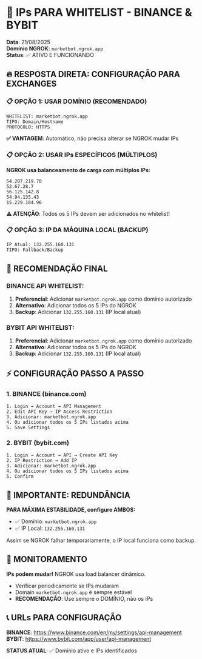 # 🎯 IPs PARA WHITELIST - BINANCE & BYBIT

**Data**: 21/08/2025  
**Domínio NGROK**: `marketbot.ngrok.app`  
**Status**: ✅ ATIVO E FUNCIONANDO

## 🔥 RESPOSTA DIRETA: CONFIGURAÇÃO PARA EXCHANGES

### 📋 **OPÇÃO 1: USAR DOMÍNIO (RECOMENDADO)**
```
WHITELIST: marketbot.ngrok.app
TIPO: Domain/Hostname
PROTOCOLO: HTTPS
```
**✅ VANTAGEM**: Automático, não precisa alterar se NGROK mudar IPs

### 📋 **OPÇÃO 2: USAR IPs ESPECÍFICOS (MÚLTIPLOS)**
**NGROK usa balanceamento de carga com múltiplos IPs:**
```
54.207.219.70
52.67.28.7  
56.125.142.8
54.94.135.43
15.229.184.96
```
**⚠️ ATENÇÃO**: Todos os 5 IPs devem ser adicionados no whitelist!

### 📋 **OPÇÃO 3: IP DA MÁQUINA LOCAL (BACKUP)**
```
IP Atual: 132.255.160.131
TIPO: Fallback/Backup
```

## 🎯 RECOMENDAÇÃO FINAL

### **BINANCE API WHITELIST:**
1. **Preferencial**: Adicionar `marketbot.ngrok.app` como domínio autorizado
2. **Alternativo**: Adicionar todos os 5 IPs do NGROK
3. **Backup**: Adicionar `132.255.160.131` (IP local atual)

### **BYBIT API WHITELIST:**
1. **Preferencial**: Adicionar `marketbot.ngrok.app` como domínio autorizado  
2. **Alternativo**: Adicionar todos os 5 IPs do NGROK
3. **Backup**: Adicionar `132.255.160.131` (IP local atual)

## ⚡ CONFIGURAÇÃO PASSO A PASSO

### **1. BINANCE (binance.com)**
```
1. Login → Account → API Management
2. Edit API Key → IP Access Restriction
3. Adicionar: marketbot.ngrok.app
4. Ou adicionar todos os 5 IPs listados acima
5. Save Settings
```

### **2. BYBIT (bybit.com)**
```
1. Login → Account → API → Create API Key
2. IP Restriction → Add IP
3. Adicionar: marketbot.ngrok.app  
4. Ou adicionar todos os 5 IPs listados acima
5. Confirm
```

## 🚨 IMPORTANTE: REDUNDÂNCIA

**PARA MÁXIMA ESTABILIDADE, configure AMBOS:**
- ✅ Domínio: `marketbot.ngrok.app`
- ✅ IP Local: `132.255.160.131`

Assim se NGROK falhar temporariamente, o IP local funciona como backup.

## 🔄 MONITORAMENTO

**IPs podem mudar!** NGROK usa load balancer dinâmico.
- Verificar periodicamente se IPs mudaram
- Domain `marketbot.ngrok.app` é sempre estável
- **RECOMENDAÇÃO**: Use sempre o DOMÍNIO, não os IPs

## 📞 URLs PARA CONFIGURAÇÃO

**BINANCE**: https://www.binance.com/en/my/settings/api-management  
**BYBIT**: https://www.bybit.com/app/user/api-management

**STATUS ATUAL**: ✅ Domínio ativo e IPs identificados
